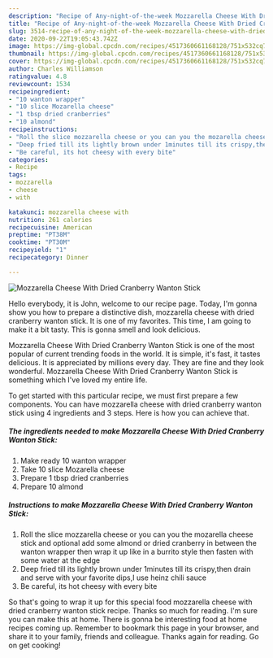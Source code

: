 ```yaml
---
description: "Recipe of Any-night-of-the-week Mozzarella Cheese With Dried Cranberry Wanton Stick"
title: "Recipe of Any-night-of-the-week Mozzarella Cheese With Dried Cranberry Wanton Stick"
slug: 3514-recipe-of-any-night-of-the-week-mozzarella-cheese-with-dried-cranberry-wanton-stick
date: 2020-09-22T19:05:43.742Z
image: https://img-global.cpcdn.com/recipes/4517360661168128/751x532cq70/mozzarella-cheese-with-dried-cranberry-wanton-stick-recipe-main-photo.jpg
thumbnail: https://img-global.cpcdn.com/recipes/4517360661168128/751x532cq70/mozzarella-cheese-with-dried-cranberry-wanton-stick-recipe-main-photo.jpg
cover: https://img-global.cpcdn.com/recipes/4517360661168128/751x532cq70/mozzarella-cheese-with-dried-cranberry-wanton-stick-recipe-main-photo.jpg
author: Charles Williamson
ratingvalue: 4.8
reviewcount: 1534
recipeingredient:
- "10 wanton wrapper"
- "10 slice Mozarella cheese"
- "1 tbsp dried cranberries"
- "10 almond"
recipeinstructions:
- "Roll the slice mozzarella cheese or you can you the mozarella cheese stick and optional add some almond or dried cranberry in between the wanton wrapper then wrap it up like in a burrito style then fasten with some water at the edge"
- "Deep fried till its lightly brown under 1minutes till its crispy,then drain and serve with your favorite dips,I use heinz chili sauce"
- "Be careful, its hot cheesy with every bite"
categories:
- Recipe
tags:
- mozzarella
- cheese
- with

katakunci: mozzarella cheese with 
nutrition: 261 calories
recipecuisine: American
preptime: "PT38M"
cooktime: "PT30M"
recipeyield: "1"
recipecategory: Dinner

---
```



![Mozzarella Cheese With Dried Cranberry Wanton Stick](https://img-global.cpcdn.com/recipes/4517360661168128/751x532cq70/mozzarella-cheese-with-dried-cranberry-wanton-stick-recipe-main-photo.jpg)

Hello everybody, it is John, welcome to our recipe page. Today, I'm gonna show you how to prepare a distinctive dish, mozzarella cheese with dried cranberry wanton stick. It is one of my favorites. This time, I am going to make it a bit tasty. This is gonna smell and look delicious.



Mozzarella Cheese With Dried Cranberry Wanton Stick is one of the most popular of current trending foods in the world. It is simple, it's fast, it tastes delicious. It is appreciated by millions every day. They are fine and they look wonderful. Mozzarella Cheese With Dried Cranberry Wanton Stick is something which I've loved my entire life.


To get started with this particular recipe, we must first prepare a few components. You can have mozzarella cheese with dried cranberry wanton stick using 4 ingredients and 3 steps. Here is how you can achieve that.

<!--inarticleads1-->

##### The ingredients needed to make Mozzarella Cheese With Dried Cranberry Wanton Stick:

1. Make ready 10 wanton wrapper
1. Take 10 slice Mozarella cheese
1. Prepare 1 tbsp dried cranberries
1. Prepare 10 almond




<!--inarticleads2-->

##### Instructions to make Mozzarella Cheese With Dried Cranberry Wanton Stick:

1. Roll the slice mozzarella cheese or you can you the mozarella cheese stick and optional add some almond or dried cranberry in between the wanton wrapper then wrap it up like in a burrito style then fasten with some water at the edge
1. Deep fried till its lightly brown under 1minutes till its crispy,then drain and serve with your favorite dips,I use heinz chili sauce
1. Be careful, its hot cheesy with every bite




So that's going to wrap it up for this special food mozzarella cheese with dried cranberry wanton stick recipe. Thanks so much for reading. I'm sure you can make this at home. There is gonna be interesting food at home recipes coming up. Remember to bookmark this page in your browser, and share it to your family, friends and colleague. Thanks again for reading. Go on get cooking!
